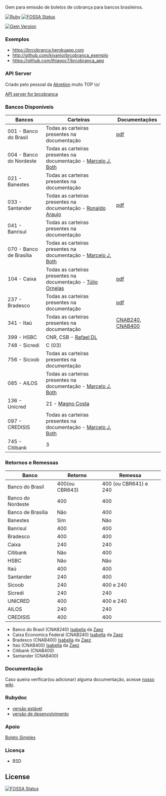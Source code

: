 Gem para emissão de boletos de cobrança para bancos brasileiros.

[![Ruby](https://github.com/kivanio/brcobranca/actions/workflows/main.yml/badge.svg)](https://github.com/kivanio/brcobranca/actions/workflows/main.yml)
[![FOSSA Status](https://app.fossa.com/api/projects/git%2Bgithub.com%2Fkivanio%2Fbrcobranca.svg?type=shield)](https://app.fossa.com/projects/git%2Bgithub.com%2Fkivanio%2Fbrcobranca?ref=badge_shield)

[![Gem Version](http://img.shields.io/gem/v/brcobranca.svg)][gem]

[gem]: https://rubygems.org/gems/brcobranca

### Exemplos

- https://brcobranca.herokuapp.com
- http://github.com/kivanio/brcobranca_exemplo
- https://github.com/thiagoc7/brcobranca_app

### API Server

Criado pelo pessoal da [Akretion](http://www.akretion.com) muito TOP \o/

[API server for brcobranca](https://github.com/akretion/boleto_cnab_api)

### Bancos Disponíveis

| Bancos                  | Carteiras                                                                                         | Documentações                                                                                                                                                                                               |
| ----------------------- | ------------------------------------------------------------------------------------------------- | ----------------------------------------------------------------------------------------------------------------------------------------------------------------------------------------------------------- |
| 001 - Banco do Brasil   | Todas as carteiras presentes na documentação                                                      | [pdf](http://www.bb.com.br/docs/pub/emp/empl/dwn/Doc5175Bloqueto.pdf)                                                                                                                                       |
| 004 - Banco do Nordeste | Todas as carteiras presentes na documentação - [Marcelo J. Both](https://github.com/marceloboth)  |                                                                                                                                                                                                             |
| 021 - Banestes          | Todas as carteiras presentes na documentação                                                      |                                                                                                                                                                                                             |
| 033 - Santander         | Todas as carteiras presentes na documentação - [Ronaldo Araujo](https://github.com/ronaldoaraujo) | [pdf](http://177.69.143.161:81/Treinamento/SisMoura/Documentação%20Boleto%20Remessa/Documentacao_SANTANDER/Layout%20de%20Cobrança%20-%20Código%20de%20Barras%20Santander%20Setembro%202012%20v%202%203.pdf) |
| 041 - Banrisul          | Todas as carteiras presentes na documentação                                                      |                                                                                                                                                                                                             |
| 070 - Banco de Brasília | Todas as carteiras presentes na documentação - [Marcelo J. Both](https://github.com/marceloboth)  |                                                                                                                                                                                                             |
| 104 - Caixa             | Todas as carteiras presentes na documentação - [Túlio Ornelas](https://github.com/tulios)         | [pdf](http://downloads.caixa.gov.br/_arquivos/cobranca_caixa_sigcb/manuais/CODIGO_BARRAS_SIGCB.PDF)                                                                                                         |
| 237 - Bradesco          | Todas as carteiras presentes na documentação                                                      | [pdf](http://www.bradesco.com.br/portal/PDF/pessoajuridica/solucoes-integradas/outros/layout-de-arquivo/cobranca/4008-524-0121-08-layout-cobranca-versao-portugues.pdf)                                     |
| 341 - Itaú              | Todas as carteiras presentes na documentação                                                      | [CNAB240](http://download.itau.com.br/bankline/cobranca_cnab240.pdf), [CNAB400](http://download.itau.com.br/bankline/layout_cobranca_400bytes_cnab_itau_mensagem.pdf)                                       |
| 399 - HSBC              | CNR, CSB - [Rafael DL](https://github.com/rafaeldl)                                               |                                                                                                                                                                                                             |
| 748 - Sicredi           | C (03)                                                                                            |                                                                                                                                                                                                             |
| 756 - Sicoob            | Todas as carteiras presentes na documentação                                                      |                                                                                                                                                                                                             |
| 085 - AILOS             | Todas as carteiras presentes na documentação - [Marcelo J. Both](https://github.com/marceloboth)  |                                                                                                                                                                                                             |
| 136 - Unicred           | 21 - [Magno Costa](https://github.com/mbcosta)                                                    |                                                                                                                                                                                                             |
| 097 - CREDISIS          | Todas as carteiras presentes na documentação - [Marcelo J. Both](https://github.com/marceloboth)  |                                                                                                                                                                                                             |
| 745 - Citibank          | 3                                                                                                 |                                                                                                                                                                                                             |

### Retornos e Remessas

| Banco             | Retorno        | Remessa               |
| ----------------- | -------------- | --------------------- |
| Banco do Brasil   | 400(ou CBR643) | 400 (ou CBR641) e 240 |
| Banco do Nordeste | 400            | 400                   |
| Banco de Brasília | Não            | 400                   |
| Banestes          | Sim            | Não                   |
| Banrisul          | 400            | 400                   |
| Bradesco          | 400            | 400                   |
| Caixa             | 240            | 240                   |
| Citibank          | Não            | 400                   |
| HSBC              | Não            | Não                   |
| Itaú              | 400            | 400                   |
| Santander         | 240            | 400                   |
| Sicoob            | 240            | 400 e 240             |
| Sicredi           | 240            | 240                   |
| UNICRED           | 400            | 400 e 240             |
| AILOS             | 240            | 240                   |
| CREDISIS          | 400            | 400                   |

- Banco do Brasil (CNAB240) [Isabella](https://github.com/isabellaSantos) da [Zaez](http://www.zaez.net)
- Caixa Economica Federal (CNAB240) [Isabella](https://github.com/isabellaSantos) da [Zaez](http://www.zaez.net)
- Bradesco (CNAB400) [Isabella](https://github.com/isabellaSantos) da [Zaez](http://www.zaez.net)
- Itaú (CNAB400) [Isabella](https://github.com/isabellaSantos) da [Zaez](http://www.zaez.net)
- Citibank (CNAB400)
- Santander (CNAB400)

### Documentação

Caso queira verificar(ou adicionar) alguma documentação, acesse [nosso wiki](https://github.com/kivanio/brcobranca/wiki).

### Rubydoc

- [versão estável](http://rubydoc.info/gems/brcobranca)
- [versão de desenvolvimento](http://rubydoc.info/github/kivanio/brcobranca/master/frames)

### Apoio

[Boleto Simples](https://www.boletosimples.com.br)

### Licença

- BSD


## License
[![FOSSA Status](https://app.fossa.com/api/projects/git%2Bgithub.com%2Fkivanio%2Fbrcobranca.svg?type=large)](https://app.fossa.com/projects/git%2Bgithub.com%2Fkivanio%2Fbrcobranca?ref=badge_large)
